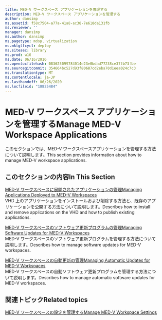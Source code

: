 ```yaml
---
title: MED-V ワークスペース アプリケーションを管理する
description: MED-V ワークスペース アプリケーションを管理する
author: dansimp
ms.assetid: f58c7504-a77a-41a8-ac38-7e618da131fb
ms.reviewer: ''
manager: dansimp
ms.author: dansimp
ms.pagetype: mdop, virtualization
ms.mktglfcycl: deploy
ms.sitesec: library
ms.prod: w10
ms.date: 06/16/2016
ms.openlocfilehash: 083625099784014e23e0bdad77238ce37fb73fbe
ms.sourcegitcommit: 354664bc527d93f80687cd2eba70d1eea024c7c3
ms.translationtype: MT
ms.contentlocale: ja-JP
ms.lasthandoff: 06/26/2020
ms.locfileid: "10825484"
---
```

# <span data-ttu-id="dd7dd-103">MED-V ワークスペース アプリケーションを管理する</span><span class="sxs-lookup"><span data-stu-id="dd7dd-103">Manage MED-V Workspace Applications</span></span>


<span data-ttu-id="dd7dd-104">このセクションでは、MED-V ワークスペースアプリケーションを管理する方法について説明します。</span><span class="sxs-lookup"><span data-stu-id="dd7dd-104">This section provides information about how to manage MED-V workspace applications.</span></span>

## <span data-ttu-id="dd7dd-105">このセクションの内容</span><span class="sxs-lookup"><span data-stu-id="dd7dd-105">In This Section</span></span>


<a href="" id="managing-applications-deployed-to-med-v-workspaces"></a>[<span data-ttu-id="dd7dd-106">MED-V ワークスペースに展開されたアプリケーションの管理</span><span class="sxs-lookup"><span data-stu-id="dd7dd-106">Managing Applications Deployed to MED-V Workspaces</span></span>](managing-applications-deployed-to-med-v-workspaces.md)  
<span data-ttu-id="dd7dd-107">VHD 上のアプリケーションをインストールおよび削除する方法と、既存のアプリケーションを公開する方法について説明します。</span><span class="sxs-lookup"><span data-stu-id="dd7dd-107">Describes how to install and remove applications on the VHD and how to publish existing applications.</span></span>

<a href="" id="managing-software-updates-for-med-v-workspaces"></a>[<span data-ttu-id="dd7dd-108">MED-V ワークスペースのソフトウェア更新プログラムの管理</span><span class="sxs-lookup"><span data-stu-id="dd7dd-108">Managing Software Updates for MED-V Workspaces</span></span>](managing-software-updates-for-med-v-workspaces.md)  
<span data-ttu-id="dd7dd-109">MED-V ワークスペースのソフトウェア更新プログラムを管理する方法について説明します。</span><span class="sxs-lookup"><span data-stu-id="dd7dd-109">Describes how to manage software updates for MED-V workspaces.</span></span>

<a href="" id="managing-automatic-updates-for-med-v-workspaces"></a>[<span data-ttu-id="dd7dd-110">MED-V ワークスペースの自動更新の管理</span><span class="sxs-lookup"><span data-stu-id="dd7dd-110">Managing Automatic Updates for MED-V Workspaces</span></span>](managing-automatic-updates-for-med-v-workspaces.md)  
<span data-ttu-id="dd7dd-111">MED-V ワークスペースの自動ソフトウェア更新プログラムを管理する方法について説明します。</span><span class="sxs-lookup"><span data-stu-id="dd7dd-111">Describes how to manage automatic software updates for MED-V workspaces.</span></span>

## <span data-ttu-id="dd7dd-112">関連トピック</span><span class="sxs-lookup"><span data-stu-id="dd7dd-112">Related topics</span></span>


[<span data-ttu-id="dd7dd-113">MED-V ワークスペースの設定を管理する</span><span class="sxs-lookup"><span data-stu-id="dd7dd-113">Manage MED-V Workspace Settings</span></span>](manage-med-v-workspace-settings.md)

 

 





